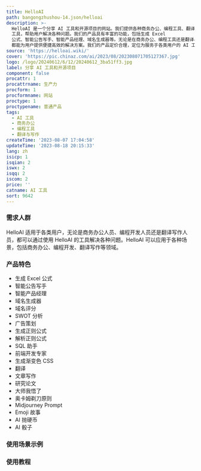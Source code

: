```yaml
---
title: HelloAI
path: bangongzhushou-14.json/helloai
description: >-
  HelloAI 是一个分享 AI 工具和开源项目的网站。我们提供各种商务办公、编程工具、翻译与写作等 AI
  工具，帮助用户解决各种问题。我们的产品具有丰富的功能，包括生成 Excel
  公式、智能公告写手、智能产品经理、域名生成器等。无论是在商务办公、编程工具还是翻译与写作方面，HelloAI
  都能为用户提供便捷高效的解决方案。我们的产品定价合理，定位为服务于各类用户的 AI 工具平台。
source: 'https://helloai.wiki/'
cover: 'https://pic.chinaz.com/ai/2023/08/202308071705127367.jpg'
logo: /logo/20240612/6/12/20240612_3ba51ff3.jpg
label: 分享 AI 工具和开源项目
component: false
procattr: 1
procattrname: 生产力
procform: 1
procformname: 网站
proctype: 1
proctypename: 普通产品
tags:
  - AI 工具
  - 商务办公
  - 编程工具
  - 翻译与写作
createTime: '2023-08-07 17:04:58'
updateTime: '2023-08-18 20:15:33'
lang: zh
isicp: 1
isqian: 2
iswx: 2
isqq: 2
iscom: 2
price: ''
catname: AI 工具
sort: 9642
---
```




### 需求人群
HelloAI 适用于各类用户，无论是商务办公人员、编程开发人员还是翻译写作人员，都可以通过使用 HelloAI 的工具解决各种问题。HelloAI 可以应用于各种场景，包括商务办公、编程开发、翻译写作等领域。

### 产品特色
- 生成 Excel 公式
- 智能公告写手
- 智能产品经理
- 域名生成器
- 域名评分
- SWOT 分析
- 广告策划
- 生成正则公式
- 解析正则公式
- SQL 助手
- 前端开发专家
- 生成渐变色 CSS
- 翻译
- 文章写作
- 研究论文
- 大师我悟了
- 奥卡姆剃刀原则
- Midjourney Prompt
- Emoji 故事
- AI 抛硬币
- AI 骰子

### 使用场景示例


### 使用教程


  
